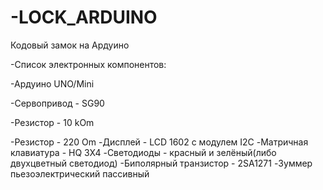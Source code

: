 # -LOCK_ARDUINO
Кодовый замок на Ардуино

-Список электронных компонентов:

-Ардуино UNO/Mini

-Сервопривод - SG90

-Резистор - 10 kOm

-Резистор - 220 Om
-Дисплей - LCD 1602 с модулем I2C 
-Матричная клавиатура - HQ 3X4
-Светодиоды - красный и зелёный(либо двухцветный светодиод)
-Биполярный транзистор - 2SA1271
-Зуммер пьезоэлектрический пассивный
